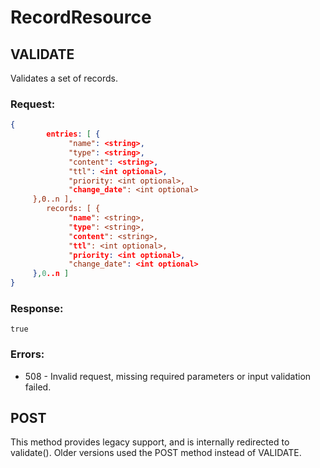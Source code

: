 RecordResource
==============

VALIDATE
--------


Validates a set of records.

### Request: ###

```json
{
		entries: [ {
             "name": <string>,
             "type": <string>,
             "content": <string>,
             "ttl": <int optional>,
             "priority: <int optional>,
             "change_date": <int optional>
     },0..n ],
		records: [ {
             "name": <string>,
             "type": <string>,
             "content": <string>,
             "ttl": <int optional>,
             "priority: <int optional>,
             "change_date": <int optional>
     },0..n ]
}
```

### Response: ###

```
true
```

### Errors: ###

* 508 - Invalid request, missing required parameters or input validation failed.

	 


POST
----


This method provides legacy support, and is internally redirected to validate(). Older 
versions used the POST method instead of VALIDATE.

	 


